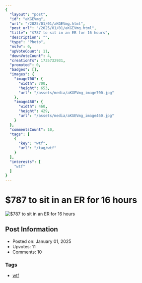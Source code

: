 ```yaml
---
{
  "layout": "post",
  "id": "aKGEVmg",
  "url": "/2025/01/01/aKGEVmg.html",
  "post_url": "/2025/01/01/aKGEVmg.html",
  "title": "$787 to sit in an ER for 16 hours",
  "description": "",
  "type": "Photo",
  "nsfw": 0,
  "upVoteCount": 11,
  "downVoteCount": 4,
  "creationTs": 1735732931,
  "promoted": 0,
  "badges": [],
  "images": {
    "image700": {
      "width": 700,
      "height": 653,
      "url": "/assets/media/aKGEVmg_image700.jpg"
    },
    "image460": {
      "width": 460,
      "height": 429,
      "url": "/assets/media/aKGEVmg_image460.jpg"
    }
  },
  "commentsCount": 10,
  "tags": [
    {
      "key": "wtf",
      "url": "/tag/wtf"
    }
  ],
  "interests": [
    "wtf"
  ]
}
---
```


# $787 to sit in an ER for 16 hours

![$787 to sit in an ER for 16 hours](/assets/media/aKGEVmg_image700.jpg)

## Post Information

- Posted on: January 01, 2025
- Upvotes: 11
- Comments: 10

### Tags

- [wtf](/tag/wtf)
